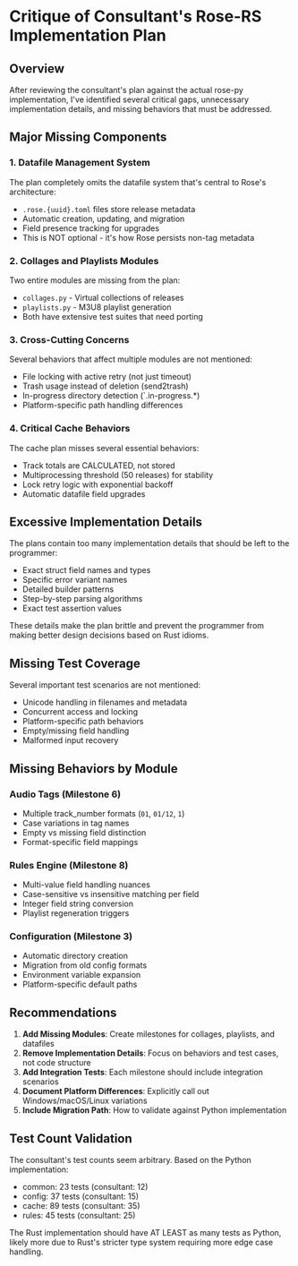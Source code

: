 # Critique of Consultant's Rose-RS Implementation Plan

## Overview
After reviewing the consultant's plan against the actual rose-py implementation, I've identified several critical gaps, unnecessary implementation details, and missing behaviors that must be addressed.

## Major Missing Components

### 1. Datafile Management System
The plan completely omits the datafile system that's central to Rose's architecture:
- `.rose.{uuid}.toml` files store release metadata
- Automatic creation, updating, and migration
- Field presence tracking for upgrades
- This is NOT optional - it's how Rose persists non-tag metadata

### 2. Collages and Playlists Modules
Two entire modules are missing from the plan:
- `collages.py` - Virtual collections of releases
- `playlists.py` - M3U8 playlist generation
- Both have extensive test suites that need porting

### 3. Cross-Cutting Concerns
Several behaviors that affect multiple modules are not mentioned:
- File locking with active retry (not just timeout)
- Trash usage instead of deletion (send2trash)
- In-progress directory detection (`.in-progress.*)
- Platform-specific path handling differences

### 4. Critical Cache Behaviors
The cache plan misses several essential behaviors:
- Track totals are CALCULATED, not stored
- Multiprocessing threshold (50 releases) for stability
- Lock retry logic with exponential backoff
- Automatic datafile field upgrades

## Excessive Implementation Details

The plans contain too many implementation details that should be left to the programmer:
- Exact struct field names and types
- Specific error variant names
- Detailed builder patterns
- Step-by-step parsing algorithms
- Exact test assertion values

These details make the plan brittle and prevent the programmer from making better design decisions based on Rust idioms.

## Missing Test Coverage

Several important test scenarios are not mentioned:
- Unicode handling in filenames and metadata
- Concurrent access and locking
- Platform-specific path behaviors
- Empty/missing field handling
- Malformed input recovery

## Missing Behaviors by Module

### Audio Tags (Milestone 6)
- Multiple track_number formats (`01`, `01/12`, `1`)
- Case variations in tag names
- Empty vs missing field distinction
- Format-specific field mappings

### Rules Engine (Milestone 8)
- Multi-value field handling nuances
- Case-sensitive vs insensitive matching per field
- Integer field string conversion
- Playlist regeneration triggers

### Configuration (Milestone 3)
- Automatic directory creation
- Migration from old config formats
- Environment variable expansion
- Platform-specific default paths

## Recommendations

1. **Add Missing Modules**: Create milestones for collages, playlists, and datafiles
2. **Remove Implementation Details**: Focus on behaviors and test cases, not code structure
3. **Add Integration Tests**: Each milestone should include integration scenarios
4. **Document Platform Differences**: Explicitly call out Windows/macOS/Linux variations
5. **Include Migration Path**: How to validate against Python implementation

## Test Count Validation

The consultant's test counts seem arbitrary. Based on the Python implementation:
- common: 23 tests (consultant: 12)
- config: 37 tests (consultant: 15)
- cache: 89 tests (consultant: 35)
- rules: 45 tests (consultant: 25)

The Rust implementation should have AT LEAST as many tests as Python, likely more due to Rust's stricter type system requiring more edge case handling.